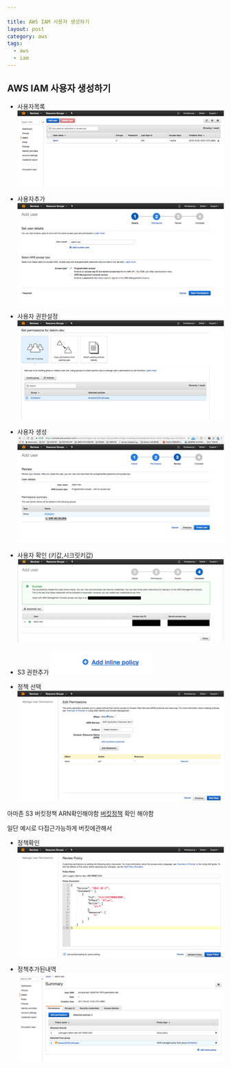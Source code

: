 ```yaml
---

title: AWS IAM 사용자 생성하기
layout: post 
category: aws 
tags: 
  - aws
  - iam
---
```


AWS IAM 사용자 생성하기
---------------------------------------------

- 사용자목록 
![](/assets/imgs/2017/05/02/iam-user-create-01-20170502.png)


- 사용자추가 
![](/assets/imgs/2017/05/02/iam-user-create-02-20170502.png)

- 사용자 권한설정 
![](/assets/imgs/2017/05/02/iam-user-create-03-20170502.png)

- 사용자 생성 
![](/assets/imgs/2017/05/02/iam-user-create-04-20170502.png)


- 사용자 확인 (키값,시크릿키값) 
![](/assets/imgs/2017/05/02/iam-user-create-05-20170502.png)



- S3 권한추가
![](/assets/imgs/2017/05/02/iam-user-s3-01-20170502.png)


- 정책 선택 
![](/assets/imgs/2017/05/02/iam-user-s3-02-20170502.png)

아마존 S3 버킷정책 ARN확인해야함 [버킷정책](http://docs.aws.amazon.com/ko_kr/AmazonS3/latest/dev/example-bucket-policies.html) 확인 해야함

일단 예시로 다접근가능하게 버킷에관해서

- 정책확인 
![](/assets/imgs/2017/05/02/iam-user-s3-03-20170502.png)

- 정책추가된내역 
![](/assets/imgs/2017/05/02/iam-user-s3-04-20170502.png)